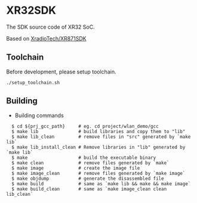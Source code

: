 # XR32SDK
The SDK source code of XR32 SoC.

Based on [XradioTech/XR871SDK](https://github.com/XradioTech/XR871SDK)

## Toolchain
Before development, please setup toolchain.

```shell
./setup_toolchain.sh 
```

## Building

- Building commands
```
  $ cd ${prj_gcc_path}     # eg. cd project/wlan_demo/gcc
  $ make lib               # build libraries and copy them to "lib"
  $ make lib_clean         # remove files in "src" generated by `make lib`
  $ make lib_install_clean # Remove libraries in "lib" generated by `make lib`
  $ make                   # build the executable binary
  $ make clean             # remove files generated by `make`
  $ make image             # create the image file
  $ make image_clean       # remove files generated by `make image`
  $ make objdump           # generate the disassembled file
  $ make build             # same as `make lib && make && make image`
  $ make build_clean       # same as `make image_clean clean lib_clean`
```